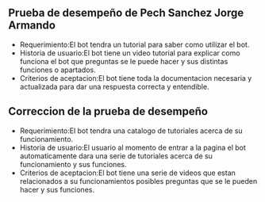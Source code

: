 ## Prueba de desempeño de Pech Sanchez Jorge Armando
- Requerimiento:El bot tendra un tutorial para saber como utilizar el bot.
- Historia de usuario:El bot tiene un video tutorial para explicar como funciona el bot que preguntas  se le puede hacer y sus distintas funciones o apartados. 
- Criterios de aceptacion:El bot tiene toda la documentacion necesaria y actualizada para dar una respuesta correcta y entendible.
  
## Correccion de la prueba de desempeño
- Requerimiento:El bot tendra una catalogo de tutoriales acerca de su funcionamiento.
- Historia de usuario:El usuario al momento de entrar a la pagina el bot automaticamente dara una serie de tutoriales acerca de su funcionamiento y sus funciones.
- Criterios de aceptacion:El bot tiene una serie de videos que estan relacionados a su funcionamientos posibles preguntas que se le pueden hacer y sus funciones.
  
